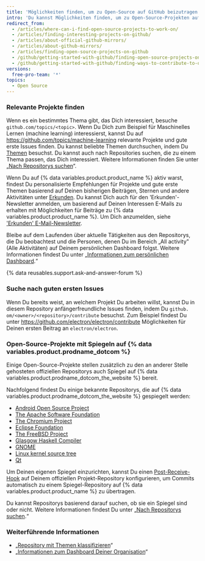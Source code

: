 ```yaml
---
title: 'Möglichkeiten finden, um zu Open-Source auf GitHub beizutragen'
intro: 'Du kannst Möglichkeiten finden, um zu Open-Source-Projekten auf {% data variables.product.product_name %} beizutragen, die für Dich relevant sind.'
redirect_from:
  - /articles/where-can-i-find-open-source-projects-to-work-on/
  - /articles/finding-interesting-projects-on-github/
  - /articles/about-official-github-mirrors/
  - /articles/about-github-mirrors/
  - /articles/finding-open-source-projects-on-github
  - /github/getting-started-with-github/finding-open-source-projects-on-github
  - /github/getting-started-with-github/finding-ways-to-contribute-to-open-source-on-github
versions:
  free-pro-team: '*'
topics:
  - Open Source
---
```

### Relevante Projekte finden

Wenn es ein bestimmtes Thema gibt, das Dich interessiert, besuche `github.com/topics/<topic>`. Wenn Du Dich zum Beispiel für Maschinelles Lernen (machine learning) interessierst, kannst Du auf https://github.com/topics/machine-learning relevante Projekte und gute erste Issues finden. Du kannst beliebte Themen durchsuchen, indem Du [Themen](https://github.com/topics) besuchst. Du kannst auch nach Repositories suchen, die zu einem Thema passen, das Dich interessiert. Weitere Informationen finden Sie unter „[Nach Repositorys suchen](/articles/searching-for-repositories/#search-by-topic)“.

Wenn Du auf {% data variables.product.product_name %} aktiv warst, findest Du personalisierte Empfehlungen für Projekte und gute erste Themen basierend auf Deinen bisherigen Beiträgen, Sternen und andere Aktivitäten unter [Erkunden](https://github.com/explore). Du kannst Dich auch für den 'Erkunden'-Newsletter anmelden, um basierend auf Deinen Interessen E-Mails zu erhalten mit Möglichkeiten für Beiträge zu {% data variables.product.product_name %}. Um Dich anzumelden, siehe ['Erkunden' E-Mail-Newsletter](https://github.com/explore/subscribe).

Bleibe auf dem Laufenden über aktuelle Tätigkeiten aus den Repositorys, die Du beobachtest und die Personen, denen Du im Bereich „All activity" (Alle Aktivitäten) auf Deinem persönlichen Dashboard folgst. Weitere Informationen findest Du unter „[Informationen zum persönlichen Dashboard](/articles/about-your-personal-dashboard).“

{% data reusables.support.ask-and-answer-forum %}

### Suche nach guten ersten Issues

Wenn Du bereits weist, an welchem Projekt Du arbeiten willst, kannst Du in diesem Repository anfängerfreundliche Issues finden, indem Du `github. om/<owner>/<repository>/contribute` besuchst. Zum Beispiel findest Du unter https://github.com/electron/electron/contribute Möglichkeiten für Deinen ersten Beitrag an `electron/electron`.

### Open-Source-Projekte mit Spiegeln auf {% data variables.product.prodname_dotcom %}

Einige Open-Source-Projekte stellen zusätzlich zu den an anderer Stelle gehosteten offiziellen Repositorys auch Spiegel auf {% data variables.product.prodname_dotcom_the_website %} bereit.

Nachfolgend findest Du einige bekannte Repositorys, die auf {% data variables.product.prodname_dotcom_the_website %} gespiegelt werden:

- [Android Open Source Project](https://github.com/aosp-mirror)
- [The Apache Software Foundation](https://github.com/apache)
- [The Chromium Project](https://github.com/chromium)
- [Eclipse Foundation](https://github.com/eclipse)
- [The FreeBSD Project](https://github.com/freebsd)
- [Glasgow Haskell Compiler](https://github.com/ghc)
- [GNOME](https://github.com/GNOME)
- [Linux kernel source tree](https://github.com/torvalds/linux)
- [Qt](https://github.com/qt)

Um Deinen eigenen Spiegel einzurichten, kannst Du einen [Post-Receive-Hook](https://git-scm.com/book/en/Customizing-Git-Git-Hooks) auf Deinem offiziellen Projekt-Repository konfigurieren, um Commits automatisch zu einem Spiegel-Repository auf {% data variables.product.product_name %} zu übertragen.

Du kannst Repositorys basierend darauf suchen, ob sie ein Spiegel sind oder nicht. Weitere Informationen findest Du unter „[Nach Repositorys suchen](/articles/searching-for-repositories/#search-based-on-whether-a-repository-is-a-mirror).“

### Weiterführende Informationen

- „[Repository mit Themen klassifizieren](/articles/classifying-your-repository-with-topics)“
- „[Informationen zum Dashboard Deiner Organisation](/articles/about-your-organization-dashboard)“
